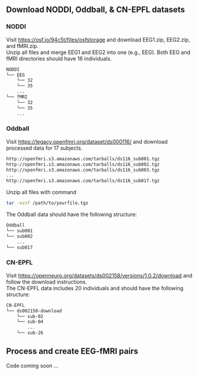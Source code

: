 ## Download NODDI, Oddball, & CN-EPFL datasets
### NODDI
Visit https://osf.io/94c5t/files/osfstorage and download EEG1.zip, EEG2.zip, and fMRI.zip.  
Unzip all files and merge EEG1 and EEG2 into one (e.g., EEG). Both EEG and fMRI directories should have 16 individuals.  
```bash
NODDI
└── EEG
    └── 32
    └── 35
    ...
└── fMRI
    └── 32
    └── 35
    ...
```

### Oddball
Visit https://legacy.openfmri.org/dataset/ds000116/ and download processed data for 17 subjects.
```bash
http://openfmri.s3.amazonaws.com/tarballs/ds116_sub001.tgz
http://openfmri.s3.amazonaws.com/tarballs/ds116_sub002.tgz
http://openfmri.s3.amazonaws.com/tarballs/ds116_sub003.tgz
...
http://openfmri.s3.amazonaws.com/tarballs/ds116_sub017.tgz
```

Unzip all files with command
```bash
tar -xvzf /path/to/yourfile.tgz
```
The Oddball data should have the following structure:
```bash
Oddball
└── sub001
└── sub002
    ...
└── sub017
```

### CN-EPFL
Visit https://openneuro.org/datasets/ds002158/versions/1.0.2/download and follow the download instructions.  
The CN-EPFL data includes 20 individuals and should have the following structure:
```bash
CN-EPFL
└── ds002158-download
    └── sub-02
    └── sub-04
        ...
    └── sub-26
```

## Process and create EEG-fMRI pairs
Code coming soon ...